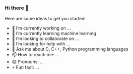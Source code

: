### Hi there 👋

<!--
**garooda/garooda** is a ✨ _special_ ✨ repository because its `README.md` (this file) appears on your GitHub profile.
-->
Here are some ideas to get you started:

- 🔭 I’m currently working on ...
- 🌱 I’m currently learning machine learning
- 👯 I’m looking to collaborate on ...
- 🤔 I’m looking for help with ...
- 💬 Ask me about C, C++, Python programming languages
- 📫 How to reach me: ...
- 😄 Pronouns: ...
- ⚡ Fun fact: ...

